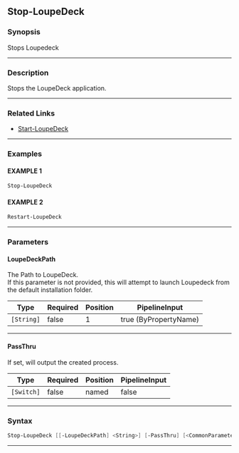 Stop-LoupeDeck
--------------
### Synopsis
Stops Loupedeck

---
### Description

Stops the LoupeDeck application.

---
### Related Links
* [Start-LoupeDeck](Start-LoupeDeck.md)



---
### Examples
#### EXAMPLE 1
```PowerShell
Stop-LoupeDeck
```

#### EXAMPLE 2
```PowerShell
Restart-LoupeDeck
```

---
### Parameters
#### **LoupeDeckPath**

The Path to LoupeDeck.  
If this parameter is not provided, this will attempt to launch Loupedeck from the default installation folder.






|Type      |Required|Position|PipelineInput        |
|----------|--------|--------|---------------------|
|`[String]`|false   |1       |true (ByPropertyName)|



---
#### **PassThru**

If set, will output the created process.






|Type      |Required|Position|PipelineInput|
|----------|--------|--------|-------------|
|`[Switch]`|false   |named   |false        |



---
### Syntax
```PowerShell
Stop-LoupeDeck [[-LoupeDeckPath] <String>] [-PassThru] [<CommonParameters>]
```
---
